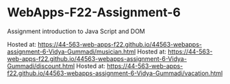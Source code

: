 # WebApps-F22-Assignment-6
Assignment introduction to Java Script and DOM

Hosted at: https://44-563-web-apps-f22.github.io/44563-webapps-assignment-6-Vidya-Gummadi/musician.html
Hosted at: https://44-563-web-apps-f22.github.io/44563-webapps-assignment-6-Vidya-Gummadi/discount.html
Hosted at: https://44-563-web-apps-f22.github.io/44563-webapps-assignment-6-Vidya-Gummadi/vacation.html
